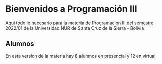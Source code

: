 # Bienvenidos a Programación III
Aqui todo lo necesario para la materia de Programacion III del semestre 2022/01 de la Universidad NUR de Santa Cruz de la Sierra - Bolivia


## Alumnos
En esta version de la materia hay 8 alumnos en presencial y 12 en virtual.
